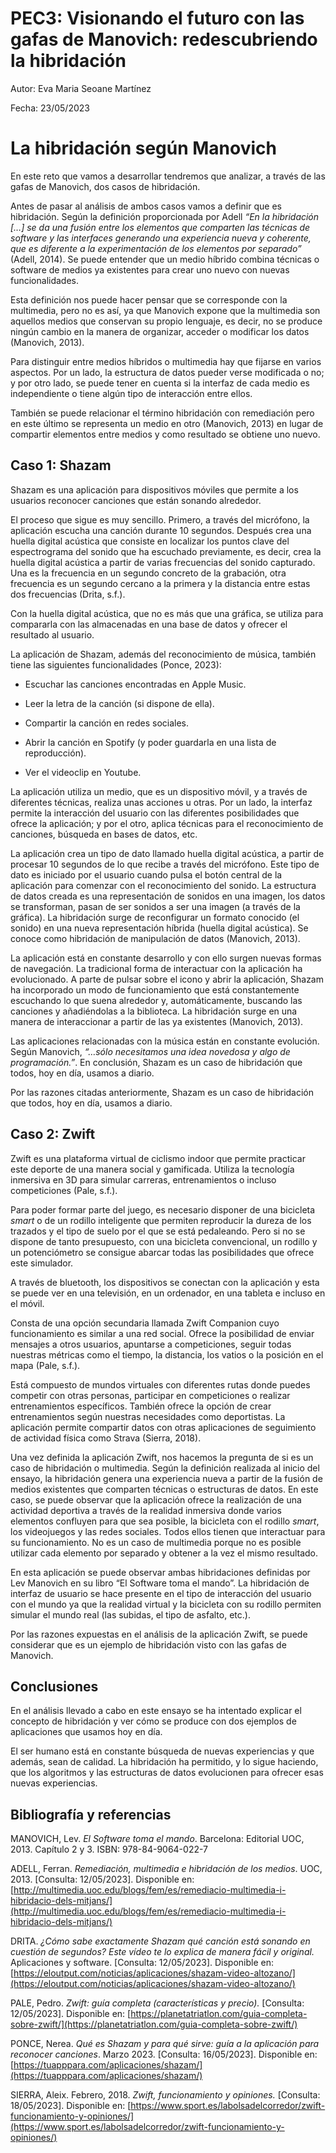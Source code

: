 # PEC3: Visionando el futuro con las gafas de Manovich: redescubriendo la hibridación
Autor: Eva Maria Seoane Martínez

Fecha: 23/05/2023
# La hibridación según Manovich

En este reto que vamos a desarrollar tendremos que analizar, a través de las gafas de Manovich, dos casos de hibridación.

Antes de pasar al análisis de ambos casos vamos a definir que es hibridación. Según la definición proporcionada por Adell _“En la hibridación […] se da una fusión entre los elementos que comparten las técnicas de software y las interfaces generando una experiencia nueva y coherente, que es diferente a la experimentación de los elementos por separado”_ (Adell, 2014). Se puede entender que un medio híbrido combina técnicas o software de medios ya existentes para crear uno nuevo con nuevas funcionalidades.

Esta definición nos puede hacer pensar que se corresponde con la multimedia, pero no es así, ya que Manovich expone que la multimedia son aquellos medios que conservan su propio lenguaje, es decir, no se produce ningún cambio en la manera de organizar, acceder o modificar los datos (Manovich, 2013).

Para distinguir entre medios híbridos o multimedia hay que fijarse en varios aspectos. Por un lado, la estructura de datos pueder verse modificada o no; y por otro lado, se puede tener en cuenta si la interfaz de cada medio es independiente o tiene algún tipo de interacción entre ellos.

También se puede relacionar el término hibridación con remediación pero en este último se representa un medio en otro (Manovich, 2013) en lugar de compartir elementos entre medios y como resultado se obtiene uno nuevo.


## Caso 1: Shazam

Shazam es una aplicación para dispositivos móviles que permite a los usuarios reconocer canciones que están sonando alrededor.

El proceso que sigue es muy sencillo. Primero, a través del micrófono, la aplicación escucha una canción durante 10 segundos. Después crea una huella digital acústica que consiste en localizar los puntos clave del espectrograma del sonido que ha escuchado previamente, es decir, crea la huella digital acústica a partir de varias frecuencias del sonido capturado. Una es la frecuencia en un segundo concreto de la grabación, otra frecuencia es un segundo cercano a la primera y la distancia entre estas dos frecuencias (Drita, s.f.).

Con la huella digital acústica, que no es más que una gráfica, se utiliza para compararla con las almacenadas en una base de datos y ofrecer el resultado al usuario.

La aplicación de Shazam, además del reconocimiento de música, también tiene las siguientes funcionalidades (Ponce, 2023):

* Escuchar las canciones encontradas en Apple Music.

* Leer la letra de la canción (si dispone de ella).

* Compartir la canción en redes sociales.

* Abrir la canción en Spotify (y poder guardarla en una lista de reproducción).

* Ver el videoclip en Youtube.

La aplicación utiliza un medio, que es un dispositivo móvil, y a través de diferentes técnicas, realiza unas acciones u otras. Por un lado, la interfaz permite la interacción del usuario con las diferentes posibilidades que ofrece la aplicación; y por el otro, aplica técnicas para el reconocimiento de canciones, búsqueda en bases de datos, etc.

La aplicación crea un tipo de dato llamado huella digital acústica, a partir de procesar 10 segundos de lo que recibe a través del micrófono. Este tipo de dato es iniciado por el usuario cuando pulsa el botón central de la aplicación para comenzar con el reconocimiento del sonido. La estructura de datos creada es una representación de sonidos en una imagen, los datos se transforman, pasan de ser sonidos a ser una imagen (a través de la gráfica). La hibridación surge de reconfigurar un formato conocido (el sonido) en una nueva representación híbrida (huella digital acústica). Se conoce como hibridación de manipulación de datos (Manovich, 2013).

La aplicación está en constante desarrollo y con ello surgen nuevas formas de navegación. La tradicional forma de interactuar con la aplicación ha evolucionado. A parte de pulsar sobre el icono y abrir la aplicación, Shazam ha incorporado un modo de funcionamiento que está constantemente escuchando lo que suena alrededor y, automáticamente, buscando las canciones y añadiéndolas a la biblioteca. La hibridación surge en una manera de interaccionar a partir de las ya existentes (Manovich, 2013).

Las aplicaciones relacionadas con la música están en constante evolución. Según Manovich,  _“…sólo necesitamos una idea novedosa y algo de programación.”_. En conclusión, Shazam es un caso de hibridación que todos, hoy en día, usamos a diario.

Por las razones citadas anteriormente, Shazam es un caso de hibridación que todos, hoy en día, usamos a diario.

## Caso 2: Zwift

Zwift es una plataforma virtual de ciclismo indoor que permite practicar este deporte de una manera social y gamificada. Utiliza la tecnología inmersiva en 3D para simular carreras, entrenamientos o incluso competiciones (Pale, s.f.).

Para poder formar parte del juego, es necesario disponer de una bicicleta _smart_ o de un rodillo inteligente que permiten reproducir la dureza de los trazados y el tipo de suelo por el que se está pedaleando. Pero si no se dispone de tanto presupuesto, con una bicicleta convencional, un rodillo y un potenciómetro se consigue abarcar todas las posibilidades que ofrece este simulador.

A través de bluetooth, los dispositivos se conectan con la aplicación y esta se puede ver en una televisión, en un ordenador, en una tableta e incluso en el móvil.

Consta de una opción secundaria llamada Zwift Companion cuyo funcionamiento es similar a una red social. Ofrece la posibilidad de enviar mensajes a otros usuarios, apuntarse a competiciones, seguir todas nuestras métricas como el tiempo, la distancia, los vatios o la posición en el mapa (Pale, s.f.).

Está compuesto de mundos virtuales con diferentes rutas donde puedes competir con otras personas, participar en competiciones o realizar entrenamientos específicos. También ofrece la opción de crear entrenamientos según nuestras necesidades como deportistas. La aplicación permite compartir datos con otras aplicaciones de seguimiento de actividad física como Strava (Sierra, 2018).

Una vez definida la aplicación Zwift, nos hacemos la pregunta de si es un caso de hibridación o multimedia. Según la definición realizada al inicio del ensayo, la hibridación genera una experiencia nueva a partir de la fusión de medios existentes que comparten técnicas o estructuras de datos. En este caso, se puede observar que la aplicación ofrece la realización de una actividad deportiva a través de la realidad inmersiva donde varios elementos confluyen para que sea posible, la bicicleta con el rodillo _smart_, los videojuegos y las redes sociales. Todos ellos tienen que interactuar para su funcionamiento. No es un caso de multimedia porque no es posible utilizar cada elemento por separado y obtener a la vez el mismo resultado.

En esta aplicación se puede observar ambas hibridaciones definidas por Lev Manovich en su libro “El Software toma el mando”. La hibridación de interfaz de usuario se hace presente en el tipo de interacción del usuario con el mundo ya que la realidad virtual y la bicicleta con su rodillo permiten simular el mundo real (las subidas, el tipo de asfalto, etc.).

Por las razones expuestas en el análisis de la aplicación Zwift, se puede considerar que es un ejemplo de hibridación visto con las gafas de Manovich.
## Conclusiones
En el análisis llevado a cabo en este ensayo se ha intentado explicar el concepto de hibridación y ver cómo se produce con dos ejemplos de aplicaciones que usamos hoy en día.

El ser humano está en constante búsqueda de nuevas experiencias y que además, sean de calidad. La hibridación ha permitido, y lo sigue haciendo, que los algoritmos y las estructuras de datos evolucionen para ofrecer esas nuevas experiencias.

## Bibliografía y referencias

MANOVICH, Lev.  _El Software toma el mando_. Barcelona: Editorial UOC, 2013. Capítulo 2 y 3. ISBN: 978-84-9064-022-7

ADELL, Ferran.  _Remediación, multimedia e hibridación de los medios_. UOC, 2013. [Consulta: 12/05/2023]. Disponible en: [http://multimedia.uoc.edu/blogs/fem/es/remediacio-multimedia-i-hibridacio-dels-mitjans/](http://multimedia.uoc.edu/blogs/fem/es/remediacio-multimedia-i-hibridacio-dels-mitjans/)

DRITA.  _¿Cómo sabe exactamente Shazam qué canción está sonando en cuestión de segundos? Este vídeo te lo explica de manera fácil y original._  Aplicaciones y software. [Consulta: 12/05/2023]. Disponible en:  [https://eloutput.com/noticias/aplicaciones/shazam-video-altozano/](https://eloutput.com/noticias/aplicaciones/shazam-video-altozano/)

PALE, Pedro.  _Zwift: guía completa (características y precio)._ [Consulta: 12/05/2023]. Disponible en:  [https://planetatriatlon.com/guia-completa-sobre-zwift/](https://planetatriatlon.com/guia-completa-sobre-zwift/)

PONCE, Nerea.  _Qué es Shazam y para qué sirve: guía a la aplicación para reconocer canciones_. Marzo 2023.  [Consulta: 16/05/2023]. Disponible en:  [https://tuapppara.com/aplicaciones/shazam/](https://tuapppara.com/aplicaciones/shazam/)

SIERRA, Aleix. Febrero, 2018. _Zwift, funcionamiento y opiniones._ [Consulta: 18/05/2023]. Disponible en:  [https://www.sport.es/labolsadelcorredor/zwift-funcionamiento-y-opiniones/](https://www.sport.es/labolsadelcorredor/zwift-funcionamiento-y-opiniones/)

